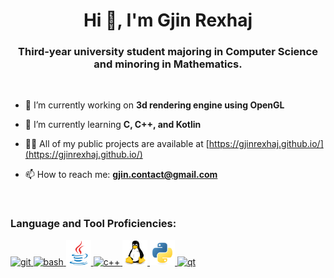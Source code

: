 <h1 align="center">Hi 👋, I'm Gjin Rexhaj</h1>
<h3 align="center">Third-year university student majoring in Computer Science and minoring in Mathematics.</h3>
<br />


- 🔭 I’m currently working on **3d rendering engine using OpenGL**

- 🌱 I’m currently learning **C, C++, and Kotlin**

- 👨‍💻 All of my public projects are available at [https://gjinrexhaj.github.io/](https://gjinrexhaj.github.io/)

- 📫 How to reach me: **gjin.contact@gmail.com**

<p align="left">
</p>

<br />
<h3 align="left">Language and Tool Proficiencies:</h3>
<p align="left"> <a href="https://git-scm.com/" target="_blank" rel="noreferrer"> <img src="https://www.vectorlogo.zone/logos/git-scm/git-scm-icon.svg" alt="git" width="40" height="40"/> </a> 
                 <a href="https://www.gnu.org/software/bash/" target="_blank" rel="noreferrer"> <img src="https://github.com/odb/official-bash-logo/blob/master/assets/Logos/Icons/SVG/48x48_white.svg" alt="bash" width="40" height="40"/> </a>
                 <a href="https://www.java.com" target="_blank" rel="noreferrer"> <img src="https://raw.githubusercontent.com/devicons/devicon/master/icons/java/java-original.svg" alt="java" width="40" height="40"/> </a> 
                 <a href="https://isocpp.org/" target="_blank" rel="noreferrer"> <img src="https://cdn-icons-png.flaticon.com/512/6132/6132222.png" alt="c++" width="40" height="40"/> </a>
                 <a href="https://www.linux.org/" target="_blank" rel="noreferrer"> <img src="https://raw.githubusercontent.com/devicons/devicon/master/icons/linux/linux-original.svg" alt="linux" width="40" height="40"/> </a> 
                 <a href="https://www.python.org" target="_blank" rel="noreferrer"> <img src="https://raw.githubusercontent.com/devicons/devicon/master/icons/python/python-original.svg" alt="python" width="40" height="40"/> </a>
                 <a href="https://www.qt.io/" target="_blank" rel="noreferrer"> <img src="https://upload.wikimedia.org/wikipedia/commons/0/0b/Qt_logo_2016.svg" alt="qt" width="40" height="40"/> </a> 
</p>

